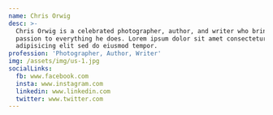 ```yaml
---
name: Chris Orwig
desc: >-
  Chris Orwig is a celebrated photographer, author, and writer who brings
  passion to everything he does. Lorem ipsum dolor sit amet consectetur
  adipisicing elit sed do eiusmod tempor.
profession: 'Photographer, Author, Writer'
img: /assets/img/us-1.jpg
socialLinks:
  fb: www.facebook.com
  insta: www.instagram.com
  linkedin: www.linkedin.com
  twitter: www.twitter.com
---
```


